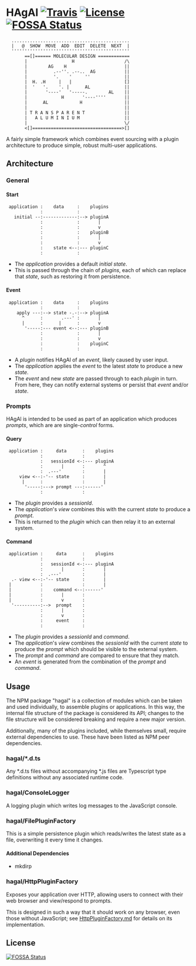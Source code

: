 # HAgAl [![Travis](https://img.shields.io/travis/jameswilddev/HAgAl.svg)](https://travis-ci.org/jameswilddev/HAgAl) [![License](https://img.shields.io/github/license/jameswilddev/HAgAl.svg)](https://github.com/jameswilddev/HAgAl/blob/master/license) [![FOSSA Status](https://app.fossa.io/api/projects/git%2Bgithub.com%2Fjameswilddev%2FHAgAl.svg?type=shield)](https://app.fossa.io/projects/git%2Bgithub.com%2Fjameswilddev%2FHAgAl?ref=badge_shield)

```
  .............................................
  |   @  SHOW  MOVE  ADD  EDIT  DELETE  NEXT  |
  '''''''''''''''''''''''''''''''''''''''''''''
       ==[]====== MOLECULAR DESIGN ============
       |                 H                   /\
       |        AG    H                      ||
       |          .--''. .--..  AG           ||
       |          '.    '     ''             ||
       |  H. .H     |   |                    []
       |  '   '.    '. |      AL             ||
       |       '----'   '-----.        AL    ||
       |             H       '----''''       ||
       |      AL            H                ||
       |                                     ||
       | T R A N S P A R E N T               ||
       |   A L U M I N I U M                 ||
       |                                     \/
       <[]==================================>[]

```

A fairly simple framework which combines event sourcing with a plugin
architecture to produce simple, robust multi-user applications.

## Architecture

### General

#### Start

```
 application :    data     :    plugins
             :             :
   initial --:-------------:--> pluginA
             :             :       |
             :             :       v
             :             :    pluginB
             :             :       |
             :             :       v
             :    state <--:--- pluginC
             :             :
```

- The *application* provides a default *initial* *state*.
- This is passed through the chain of *plugins*, each of which can replace that
  *state*, such as restoring it from persistence.

#### Event

```
 application :    data     :    plugins
             :             :
    apply ---:--> state -.-:--> pluginA
      ^      :       .---' :       |
      |      :      |      :       v
       '-----:--- event <--:--- pluginB
             :             :       |
             :             :       v
             :             :    pluginC
             :             :
```

- A *plugin* notifies HAgAl of an *event*, likely caused by user input.
- The *application* applies the *event* to the latest *state* to produce a new
  *state*.
- The *event* and new *state* are passed through to each *plugin* in turn.  From
  here, they can notify external systems or persist that *event* and/or *state*.

### Prompts

HAgAl is intended to be used as part of an application which produces *prompts*,
which are are single-*control* forms.

#### Query

```
 application :     data      :    plugins
             :               :
             :   sessionId <-:--- pluginA
             :       |       :       ^
             :  .---'        :       |
     view <--:-'-- state     :       |
      |      :               :       |
       '-----:---> prompt ---:------'
             :               :
```

- The *plugin* provides a *sessionId*.
- The *application*'s *view* combines this with the current *state* to produce a
  *prompt*.
- This is returned to the *plugin* which can then relay it to an external
  system.

#### Command

```
 application :     data      :    plugins
             :               :
             :   sessionId <-:--- pluginA
             :       |       :       |
             :  .---'        :       |
  .- view <--:-'-- state     :       |
 |           :               :       |
 |           :    command <--:------'
 |           :       |       :
 |           :       v       :
  '----------:-->  prompt    :
             :       |       :
             :       v       :
             :     event     :
             :               :
```

- The *plugin* provides a *sessionId* and *command*.
- The *application*'s *view* combines the *sessionId* with the current *state*
  to produce the *prompt* which should be visible to the external system.
- The *prompt* and *command* are compared to ensure that they match.
- An *event* is generated from the combination of the *prompt* and *command*.

## Usage

The NPM package "hagal" is a collection of modules which can be taken and used
individually, to assemble plugins or applications.  In this way, the internal
file structure of the package is considered its API; changes to the file
structure will be considered breaking and require a new major version.

Additionally, many of the plugins included, while themselves small, require
external dependencies to use.  These have been listed as NPM peer dependencies.

### hagal/*.d.ts

Any *.d.ts files without accompanying *.js files are Typescript type definitions
without any associated runtime code.

### hagal/ConsoleLogger

A logging plugin which writes log messages to the JavaScript console.

### hagal/FilePluginFactory

This is a simple persistence plugin which reads/writes the latest state as a
file, overwriting it every time it changes.

#### Additional Dependencies

- mkdirp

### hagal/HttpPluginFactory

Exposes your application over HTTP, allowing users to connect with their web
browser and view/respond to prompts.

This is designed in such a way that it should work on any browser, even those
without JavaScript; see [HttpPluginFactory.md](HttpPluginFactory.md) for details
on its implementation.

## License

[![FOSSA Status](https://app.fossa.io/api/projects/git%2Bgithub.com%2Fjameswilddev%2FHAgAl.svg?type=large)](https://app.fossa.io/projects/git%2Bgithub.com%2Fjameswilddev%2FHAgAl?ref=badge_large)

